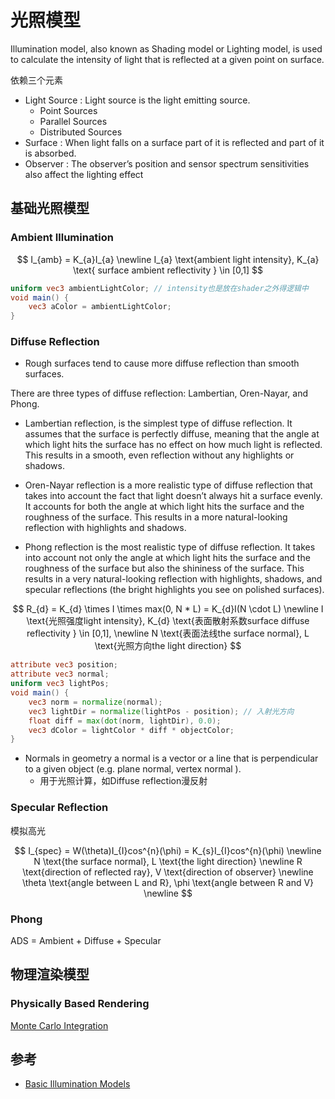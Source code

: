 # 光照模型

Illumination model, also known as Shading model or Lighting model, is used to calculate the intensity of light that is reflected at a given point on surface.

依赖三个元素
- Light Source : Light source is the light emitting source. 
    - Point Sources
    - Parallel Sources
    - Distributed Sources
- Surface : When light falls on a surface part of it is reflected and part of it is absorbed. 
- Observer : The observer’s position and sensor spectrum sensitivities also affect the lighting effect


## 基础光照模型

### Ambient Illumination

$$
I_{amb} = K_{a}I_{a} \newline
I_{a} \text{ambient light intensity}, K_{a} \text{ surface ambient reflectivity } \in [0,1]
$$

```glsl
uniform vec3 ambientLightColor; // intensity也是放在shader之外得逻辑中
void main() {
    vec3 aColor = ambientLightColor;
}
```

### Diffuse Reflection

- Rough surfaces tend to cause more diffuse reflection than smooth surfaces.

There are three types of diffuse reflection: Lambertian, Oren-Nayar, and Phong.
- Lambertian reflection, is the simplest type of diffuse reflection. It assumes that the surface is perfectly diffuse, meaning that the angle at which light hits the surface has no effect on how much light is reflected. This results in a smooth, even reflection without any highlights or shadows.

- Oren-Nayar reflection is a more realistic type of diffuse reflection that takes into account the fact that light doesn’t always hit a surface evenly. It accounts for both the angle at which light hits the surface and the roughness of the surface. This results in a more natural-looking reflection with highlights and shadows.

- Phong reflection is the most realistic type of diffuse reflection. It takes into account not only the angle at which light hits the surface and the roughness of the surface but also the shininess of the surface. This results in a very natural-looking reflection with highlights, shadows, and specular reflections (the bright highlights you see on polished surfaces).

$$
R_{d} = K_{d} \times I \times max(0, N * L) = K_{d}I(N \cdot L) \newline
I \text{光照强度light intensity}, K_{d} \text{表面散射系数surface diffuse reflectivity } \in [0,1], \newline
N \text{表面法线the surface normal}, L \text{光照方向the light direction}
$$

```glsl
attribute vec3 position;
attribute vec3 normal;
uniform vec3 lightPos;
void main() {
    vec3 norm = normalize(normal);
    vec3 lightDir = normalize(lightPos - position); // 入射光方向
    float diff = max(dot(norm, lightDir), 0.0);
    vec3 dColor = lightColor * diff * objectColor;
}
```

- Normals in geometry a normal is a vector or a line that is perpendicular to a given object (e.g. plane normal, vertex normal ).
    - 用于光照计算，如Diffuse reflection漫反射

### Specular Reflection

模拟高光

$$
I_{spec} = W(\theta)I_{I}cos^{n}(\phi) = K_{s}I_{I}cos^{n}(\phi) \newline
N \text{the surface normal}, L \text{the light direction} \newline
R \text{direction of reflected ray}, V \text{direction of observer} \newline
\theta \text{angle between L and R}, \phi \text{angle between R and V} \newline
$$

### Phong

ADS = Ambient + Diffuse + Specular

## 物理渲染模型

### Physically Based Rendering

[Monte Carlo Integration](https://64.github.io/monte-carlo/)


## 参考

- [Basic Illumination Models](https://www.geeksforgeeks.org/basic-illumination-models/)